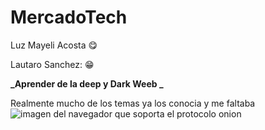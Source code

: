# MercadoTech

Luz Mayeli Acosta :yum:

Lautaro Sanchez: :grin:

**_Aprender de la deep y Dark Weeb _**

Realmente mucho de los temas ya los conocia y me faltaba 
![imagen del navegador que soporta el protocolo onion](https://www.torproject.org/static/images/tor-project-logo-onions.png)

